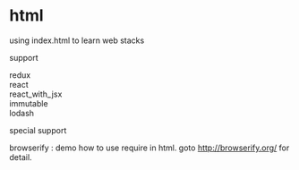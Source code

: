 # html
using index.html to learn web stacks

support

redux  
react  
react_with_jsx  
immutable  
lodash  


special support

browserify : demo how to use require in html. goto http://browserify.org/ for detail.  
